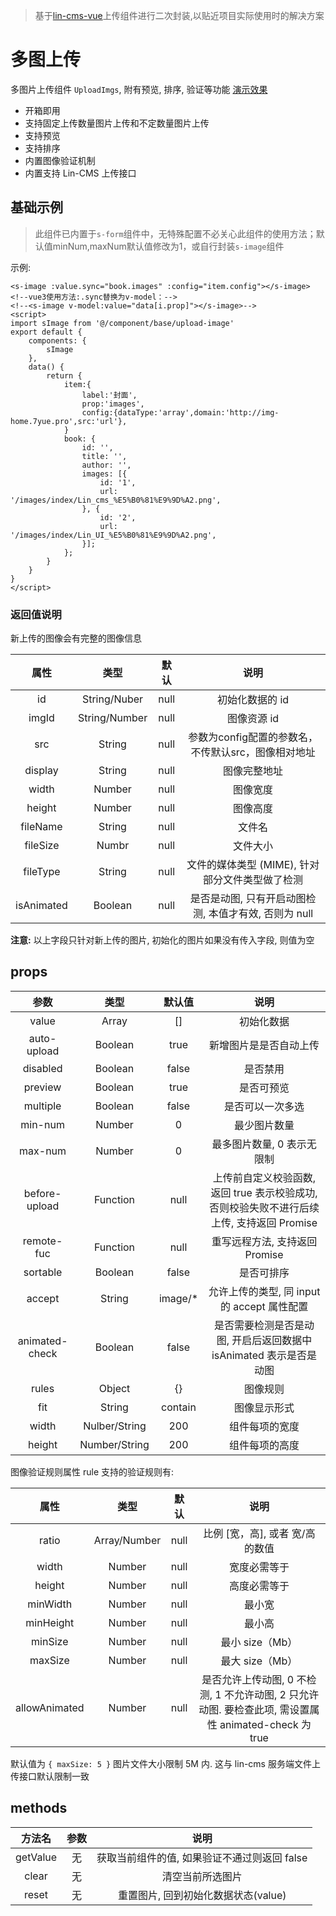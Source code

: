 > 基于[lin-cms-vue](https://github.com/TaleLin/lin-cms-vue)上传组件进行二次封装,以贴近项目实际使用时的解决方案

# 多图上传

多图片上传组件 `UploadImgs`, 附有预览, 排序, 验证等功能 [演示效果](http://face.cms.7yue.pro/#/imgs-upload/stage1)

- 开箱即用
- 支持固定上传数量图片上传和不定数量图片上传
- 支持预览
- 支持排序
- 内置图像验证机制
- 内置支持 Lin-CMS 上传接口

## 基础示例
>此组件已内置于`s-form`组件中，无特殊配置不必关心此组件的使用方法；默认值minNum,maxNum默认值修改为1，或自行封装`s-image`组件

示例:
```vue
<s-image :value.sync="book.images" :config="item.config"></s-image>
<!--vue3使用方法:.sync替换为v-model：-->
<!--<s-image v-model:value="data[i.prop]"></s-image>-->
<script>
import sImage from '@/component/base/upload-image'
export default {
    components: {
        sImage
    },
    data() {
        return {
            item:{
                label:'封面',
                prop:'images',
                config:{dataType:'array',domain:'http://img-home.7yue.pro',src:'url'},
            }
            book: {
                id: '',
                title: '',
                author: '',
                images: [{
                    id: '1',
                    url: '/images/index/Lin_cms_%E5%B0%81%E9%9D%A2.png',
                }, {
                    id: '2',
                    url: '/images/index/Lin_UI_%E5%B0%81%E9%9D%A2.png',
                }];
            };
        }
    }
}
</script>
```
### 返回值说明

新上传的图像会有完整的图像信息

|    属性    |     类型      | 默认 |                         说明                          |
| :--------: | :-----------: | :--: | :---------------------------------------------------: |
|     id     | String/Nuber  | null |                    初始化数据的 id                    |
|   imgId    | String/Number | null |                      图像资源 id                      |
|    src     |    String     | null |                     参数为config配置的参数名，不传默认src，图像相对地址                      |
|  display   |    String     | null |                     图像完整地址                      |
|   width    |    Number     | null |                       图像宽度                        |
|   height   |    Number     | null |                       图像高度                        |
|  fileName  |    String     | null |                        文件名                         |
|  fileSize  |     Numbr     | null |                       文件大小                        |
|  fileType  |    String     | null |    文件的媒体类型 (MIME), 针对部分文件类型做了检测    |
| isAnimated |    Boolean    | null | 是否是动图, 只有开启动图检测, 本值才有效, 否则为 null |

**注意:** 以上字段只针对新上传的图片, 初始化的图片如果没有传入字段, 则值为空

## props

|      参数      |     类型      |  默认值  |                                            说明                                            |
| :------------: | :-----------: | :------: | :----------------------------------------------------------------------------------------: |
|     value      |     Array     |    []    |                                         初始化数据                                         |
|  auto-upload   |    Boolean    |   true   |                                   新增图片是是否自动上传                                   |
|    disabled    |    Boolean    |  false   |                                          是否禁用                                          |
|    preview     |    Boolean    |   true   |                                         是否可预览                                         |
|    multiple    |    Boolean    |  false   |                                      是否可以一次多选                                      |
|    min-num     |    Number     |    0     |                                        最少图片数量                                        |
|    max-num     |    Number     |    0     |                                 最多图片数量, 0 表示无限制                                 |
| before-upload  |   Function    |   null   | 上传前自定义校验函数, 返回 true 表示校验成功, 否则校验失败不进行后续上传, 支持返回 Promise |
|   remote-fuc   |   Function    |   null   |                               重写远程方法, 支持返回 Promise                               |
|    sortable    |    Boolean    |  false   |                                         是否可排序                                         |
|     accept     |    String     | image/\* |                        允许上传的类型, 同 input 的 accept 属性配置                         |
| animated-check |    Boolean    |  false   |             是否需要检测是否是动图, 开启后返回数据中 isAnimated 表示是否是动图             |
|     rules      |    Object     |    {}    |                                          图像规则                                          |
|      fit       |    String     | contain  |                                        图像显示形式                                        |
|     width      | Nulber/String |   200    |                                       组件每项的宽度                                       |
|     height     | Number/String |   200    |                                       组件每项的高度                                       |

图像验证规则属性 rule 支持的验证规则有:

|     属性      |     类型     | 默认 |                                                 说明                                                  |
| :-----------: | :----------: | :--: | :---------------------------------------------------------------------------------------------------: |
|     ratio     | Array/Number | null |                                   比例 [宽，高], 或者 宽/高 的数值                                    |
|     width     |    Number    | null |                                             宽度必需等于                                              |
|    height     |    Number    | null |                                             高度必需等于                                              |
|   minWidth    |    Number    | null |                                                最小宽                                                 |
|   minHeight   |    Number    | null |                                                最小高                                                 |
|    minSize    |    Number    | null |                                            最小 size（Mb）                                            |
|    maxSize    |    Number    | null |                                            最大 size（Mb）                                            |
| allowAnimated |    Number    | null | 是否允许上传动图, 0 不检测, 1 不允许动图, 2 只允许动图. 要检查此项, 需设置属性 animated-check 为 true |

默认值为 `{ maxSize: 5 }` 图片文件大小限制 5M 内. 这与 lin-cms 服务端文件上传接口默认限制一致

## methods

|  方法名  | 参数 |                     说明                     |
| :------: | :--: | :------------------------------------------: |
| getValue |  无  | 获取当前组件的值, 如果验证不通过则返回 false |
|  clear   |  无  |               清空当前所选图片               |
|  reset   |  无  |     重置图片, 回到初始化数据状态(value)      |
